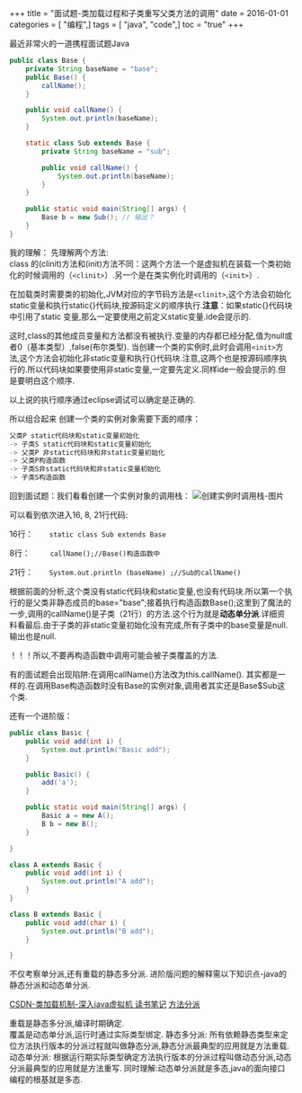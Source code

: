 +++
title = "面试题-类加载过程和子类重写父类方法的调用"
date = 2016-01-01
categories = [ "编程",]
tags = [ "java", "code",]
toc = "true"
+++


最近非常火的一道携程面试题Java
```java
public class Base {
    private String baseName = "base";
    public Base() {
        callName();
    }

    public void callName() {
        System.out.println(baseName);
    }

    static class Sub extends Base {
        private String baseName = "sub";

        public void callName() {
            System.out.println(baseName);
        }
    }

    public static void main(String[] args) {
        Base b = new Sub(); // 输出？
    }
}
```

<!--more-->

我的理解：
先理解两个方法:  
class 的(clinit)方法和(init)方法不同：这两个方法一个是虚拟机在装载一个类初始化的时候调用的（`<clinit>`）.另一个是在类实例化时调用的（`<init>`）.

在加载类时需要类的初始化,JVM对应的字节码方法是`<clinit>`,这个方法会初始化static变量和执行static{}代码块,按源码定义的顺序执行.**注意**：如果static{}代码块中引用了static 变量,那么一定要使用之前定义static变量.ide会提示的.

这时,class的其他成员变量和方法都没有被执行.变量的内存都已经分配,值为null或者0（基本类型）,false(布尔类型).
当创建一个类的实例时,此时会调用`<init>`方法,这个方法会初始化非static变量和执行{}代码块.注意,这两个也是按源码顺序执行的.所以代码块如果要使用非static变量,一定要先定义.同样ide一般会提示的.但是要明白这个顺序.

以上说的执行顺序通过eclipse调试可以确定是正确的.

所以组合起来 创建一个类的实例对象需要下面的顺序：

``` s
父类P static代码块和static变量初始化 
-> 子类S static代码块和static变量初始化  
-> 父类P 非static代码块和非static变量初始化 
-> 父类P构造函数 
-> 子类S非static代码块和非static变量初始化 
-> 子类S构造函数
```

回到面试题：我们看看创建一个实例对象的调用栈：
![创建实例时调用栈-图片](https://jsd.cdn.zzko.cn/gh/zhimoe/zhimoe.pic@main/pic/base-sub.7jmh61bdbbo0.webp)

可以看到依次进入16, 8, 21行代码: 

16行：`    static class Sub extends Base`

8行：`     callName();//Base()构造函数中`

21行：`    System.out.println (baseName) ;//Sub的callName()`

根据前面的分析,这个类没有static代码块和static变量,也没有代码块.所以第一个执行的是父类非静态成员的base="base";接着执行构造函数Base();这里到了魔法的一步,调用的callName()是子类（21行）的方法.这个行为就是**动态单分派**.详细资料看最后.由于子类的非static变量初始化没有完成,所有子类中的base变量是null.输出也是null.

！！！所以,不要再构造函数中调用可能会被子类覆盖的方法.

有的面试题会出现陷阱:在调用callName()方法改为this.callName(). 其实都是一样的.在调用Base构造函数时没有Base的实例对象,调用者其实还是Base$Sub这个类.


还有一个进阶版：

```java
public class Basic {
	public void add(int i) {
		System.out.println("Basic add");
	}

	public Basic() {
		add('a');
	}

	public static void main(String[] args) {
		Basic a = new A();
		B b = new B();
	}

}

class A extends Basic {
	public void add(int i) {
		System.out.println("A add");
	}
}

class B extends Basic {
	public void add(char i) {
		System.out.println("B add");
	}

}
```
不仅考察单分派,还有重载的静态多分派. 进阶版问题的解释需以下知识点-java的静态分派和动态单分派.

[CSDN-类加载机制-深入java虚拟机 读书笔记](http://blog.csdn.net/ns_code/article/details/17881581)
[方法分派](http://rednaxelafx.iteye.com/blog/260206)

重载是静态多分派,编译时期确定.  
覆盖是动态单分派,运行时通过实际类型绑定.
静态多分派: 所有依赖静态类型来定位方法执行版本的分派过程就叫做静态分派,静态分派最典型的应用就是方法重载.
动态单分派: 根据运行期实际类型确定方法执行版本的分派过程叫做动态分派,动态分派最典型的应用就是方法重写.
同时理解:动态单分派就是多态,java的面向接口编程的根基就是多态.
